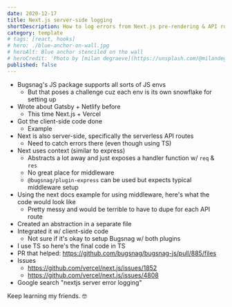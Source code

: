 ```yaml
---
date: 2020-12-17
title: Next.js server-side logging
shortDescription: How to log errors from Next.js pre-rendering & API route to services like Bugsnag
category: template
# tags: [react, hooks]
# hero: ./blue-anchor-on-wall.jpg
# heroAlt: Blue anchor stenciled on the wall
# heroCredit: 'Photo by [milan degraeve](https://unsplash.com/@milandegraeve)'
published: false
---
```


- Bugsnag's JS package supports all sorts of JS envs
  - But that poses a challenge cuz each env is its own snowflake for setting up
- Wrote about Gatsby + Netlify before
  - This time Next.js + Vercel
- Got the client-side code done
  - Example
- Next is also server-side, specifically the serverless API routes
  - Need to catch errors there (even though using TS)
- Next uses context (similar to express)
  - Abstracts a lot away and just exposes a handler function w/ `req` & `res`
  - No great place for middleware
  - `@bugsnag/plugin-express` can be used but expects typical middleware setup
- Using the next docs example for using middleware, here's what the code would look like
  - Pretty messy and would be terrible to have to dupe for each API route
- Created an abstraction in a separate file
- Integrated it w/ client-side code
  - Not sure if it's okay to setup Bugsnag w/ both plugins
- I use TS so here's the final code in TS
- PR that helped: https://github.com/bugsnag/bugsnag-js/pull/885/files
- Issues
  - https://github.com/vercel/next.js/issues/1852
  - https://github.com/vercel/next.js/issues/4808
- Google search "nextjs server error logging"

Keep learning my friends. 🤓
